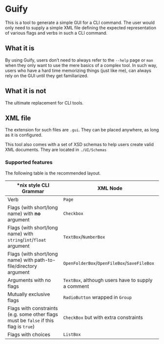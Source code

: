 # Guify

This is a tool to generate a simple GUI for a CLI command. The user would only need to supply a simple XML file defining the expected representation of various flags and verbs in such a CLI command. 

## What it is

By using Guify, users don’t need to always refer to the `--help` page or `man` when they only want to use the mere basics of a complex tool. In such way, users who have a hard time memorizing things (just like me), can always rely on the GUI until they get familiarized. 

## What it is not

The ultimate replacement for CLI tools. 

## XML file

The extension for such files are `.gui`. They can be placed anywhere, as long as it is configured. 

This tool also comes with a set of XSD schemas to help users create valid XML documents. They are located in `./UI/Schemas`

### Supported features

The following table is the recommended layout. 

| *nix style CLI Grammar                                       | XML Node                                            |
| ------------------------------------------------------------ | --------------------------------------------------- |
| Verb                                                         | `Page`                                              |
| Flags (with short/long name) with **no** argument            | `Checkbox`                                          |
| Flags (with short/long name) with `string`/`int`/`float` argument | `TextBox`/`NumberBox`                              |
| Flags (with short/long name) with path-to-file/directory argument | `OpenFolderBox`/`OpenFileBox`/`SaveFileBox`         |
| Arguments with no flags                                      | `TextBox`, although users have to supply a comment |
| Mutually exclusive flags                                     | `RadioButton` wrapped in `Group`                    |
| Flags with constraints (e.g. some other flags must be `false` if this flag is `true`) | `CheckBox` but with extra constraints               |
| Flags with choices                                           | `ListBox`                                           |
